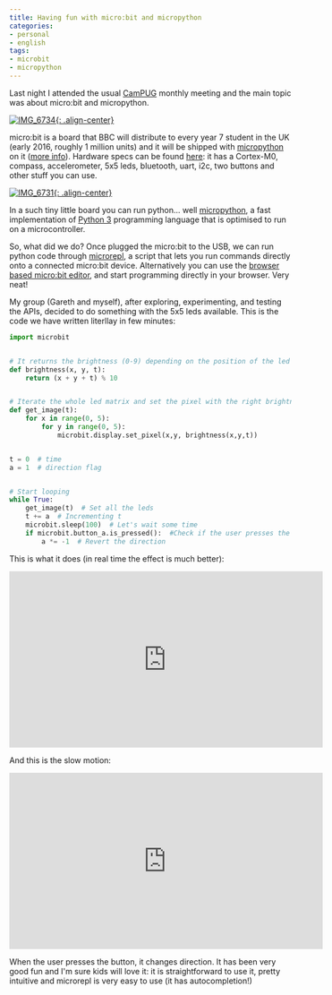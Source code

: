 ```yaml
---
title: Having fun with micro:bit and micropython
categories:
- personal
- english
tags:
- microbit
- micropython
---
```

Last night I attended the usual [CamPUG](http://www.meetup.com/CamPUG/)
monthly meeting and the main topic was about micro:bit and micropython.

[![IMG_6734]({{site.url}}/images/IMG_6734.jpg){: .align-center}]({{site.url}}/images/IMG_6734.jpg)

micro:bit is a board that BBC will distribute to every year 7 student in the
UK (early 2016, roughly 1 million units) and it will be shipped with
[micropython](https://micropython.org) on it ([more
info](http://www.arm.com/innovation/products/microbit.php)). Hardware specs
can be found [here](https://www.microbit.co.uk/device): it has a Cortex-M0,
compass, accelerometer, 5x5 leds, bluetooth, uart, i2c, two buttons and other
stuff you can use.

[![IMG_6731]({{site.url}}/images/IMG_6731.jpg){: .align-center}]({{site.url}}/images/IMG_6731.jpg)

In a such tiny little board you can run python... well
[micropython](https://micropython.org), a fast implementation of [Python
3](http://www.python.org/) programming language that is optimised to run on a
microcontroller.

So, what did we do? Once plugged the micro:bit to the USB, we can run python
code through [microrepl](https://github.com/ntoll/microrepl), a script that
lets you run commands directly onto a connected micro:bit device.
Alternatively you can use the [browser based micro:bit
editor](https://github.com/ntoll/upyed), and start programming directly in
your browser. Very neat!

My group (Gareth and myself), after exploring, experimenting, and testing the
APIs, decided to do something with the 5x5 leds available. This is the code we
have written literllay in few minutes:


```python
import microbit     


# It returns the brightness (0-9) depending on the position of the led  
def brightness(x, y, t):  
    return (x + y + t) % 10


# Iterate the whole led matrix and set the pixel with the right brightness  
def get_image(t):  
    for x in range(0, 5):  
        for y in range(0, 5):  
            microbit.display.set_pixel(x,y, brightness(x,y,t))                           


t = 0  # time  
a = 1  # direction flag


# Start looping  
while True:  
    get_image(t)  # Set all the leds  
    t += a  # Incrementing t  
    microbit.sleep(100)  # Let's wait some time  
    if microbit.button_a.is_pressed():  #Check if the user presses the button  
        a *= -1  # Revert the direction  
```
    
This is what it does (in real time the effect is much better):
<iframe width="560" height="315" src="https://www.youtube.com/embed/uUY6GCazcFQ" frameborder="0" allowfullscreen></iframe>


And this is the slow motion:
<iframe width="560" height="315" src="https://www.youtube.com/embed/Nvdc0jZPLb4" frameborder="0" allowfullscreen></iframe>


When the user presses the button, it changes direction.
It has been very good fun and I'm sure kids will love it: it is
straightforward to use it, pretty intuitive and microrepl is very easy to use
(it has autocompletion!)
